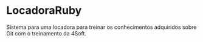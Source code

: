 LocadoraRuby
============

Sistema para uma locadora para treinar os conhecimentos adquiridos sobre Git com o treinamento da 4Soft.
